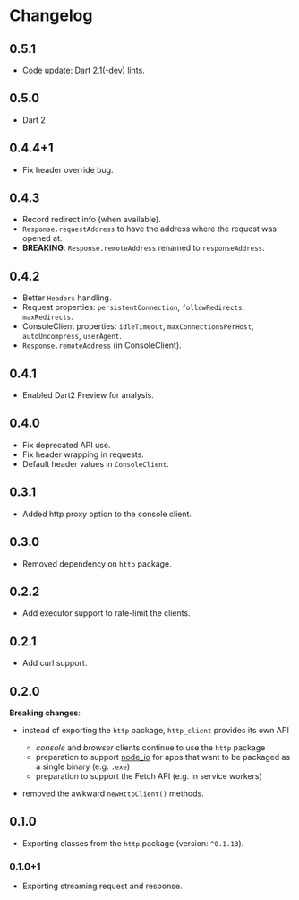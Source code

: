 # Changelog

## 0.5.1

- Code update: Dart 2.1(-dev) lints.

## 0.5.0

- Dart 2

## 0.4.4+1

- Fix header override bug.

## 0.4.3

- Record redirect info (when available).
- `Response.requestAddress` to have the address where the request was opened at.
- **BREAKING**: `Response.remoteAddress` renamed to `responseAddress`.

## 0.4.2

- Better `Headers` handling.
- Request properties: `persistentConnection`, `followRedirects`, `maxRedirects`.
- ConsoleClient properties: `idleTimeout`, `maxConnectionsPerHost`, `autoUncompress`, `userAgent`.
- `Response.remoteAddress` (in ConsoleClient).

## 0.4.1

- Enabled Dart2 Preview for analysis.

## 0.4.0

- Fix deprecated API use.
- Fix header wrapping in requests.
- Default header values in `ConsoleClient`.

## 0.3.1

- Added http proxy option to the console client.

## 0.3.0

- Removed dependency on `http` package.

## 0.2.2

- Add executor support to rate-limit the clients.

## 0.2.1

- Add curl support.

## 0.2.0

**Breaking changes**:

- instead of exporting the `http` package, `http_client` provides its own API
  - *console* and *browser* clients continue to use the `http` package
  - preparation to support [node_io](https://github.com/dglogik/node_io.dart)
    for apps that want to be packaged as a single binary (e.g. `.exe`)
  - preparation to support the Fetch API (e.g. in service workers)

- removed the awkward `newHttpClient()` methods.

## 0.1.0

- Exporting classes from the `http` package (version: `^0.1.13`).

### 0.1.0+1

- Exporting streaming request and response.

